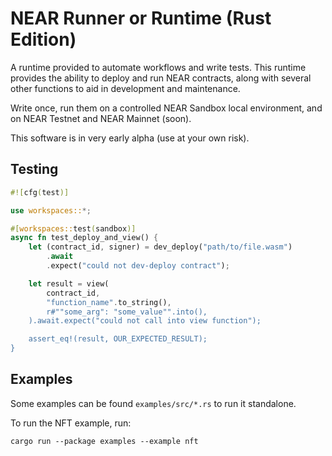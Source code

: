 # NEAR Runner or Runtime (Rust Edition)
A runtime provided to automate workflows and write tests. This runtime provides the ability to deploy and run NEAR contracts, along with several other functions to aid in development and maintenance.

Write once, run them on a controlled NEAR Sandbox local environment, and on NEAR Testnet and NEAR Mainnet (soon).

This software is in very early alpha (use at your own risk).

## Testing
```rust
#![cfg(test)]

use workspaces::*;

#[workspaces::test(sandbox)]
async fn test_deploy_and_view() {
    let (contract_id, signer) = dev_deploy("path/to/file.wasm")
        .await
        .expect("could not dev-deploy contract");

    let result = view(
        contract_id,
        "function_name".to_string(),
        r#""some_arg": "some_value"".into(),
    ).await.expect("could not call into view function");

    assert_eq!(result, OUR_EXPECTED_RESULT);
}


```

## Examples
Some examples can be found `examples/src/*.rs` to run it standalone.

To run the NFT example, run:
```
cargo run --package examples --example nft
```
